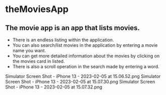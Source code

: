 # theMoviesApp

## The movie app is an app that lists movies.
- There is an endless listing within the application.
- You can also search/list movies in the application by entering a movie name you want. 
- You can get more detailed information about the movies by clicking on the movies card in listed.
- There is also a scroll operation in the search made by entering a word.

Simulator Screen Shot - iPhone 13 - 2023-02-05 at 15.06.52.png
Simulator Screen Shot - iPhone 13 - 2023-02-05 at 15.07.30.png
Simulator Screen Shot - iPhone 13 - 2023-02-05 at 15.07.32.png


